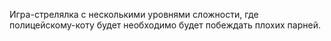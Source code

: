 Игра-стрелялка с несколькими уровнями сложности, где полицейскому-коту будет необходимо будет побеждать плохих парней.
